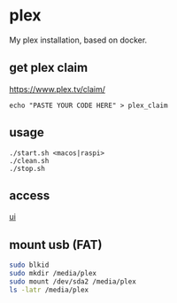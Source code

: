 # plex

My plex installation, based on docker.

## get plex claim

https://www.plex.tv/claim/

```
echo "PASTE YOUR CODE HERE" > plex_claim
```

## usage
```
./start.sh <macos|raspi>
./clean.sh
./stop.sh
```

## access
[ui](http://127.0.0.1:32400/web/index.html)

## mount usb (FAT)
```sh
sudo blkid
sudo mkdir /media/plex
sudo mount /dev/sda2 /media/plex
ls -latr /media/plex
```
